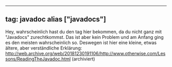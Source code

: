 
---
tag: javadoc
alias ["javadocs"]
---

Hey, wahrscheinlich hast du den tag hier bekommen, da du nicht ganz mit "Javadocs" zurechtkommst. Das ist aber kein Problem und am Anfang ging es den meisten wahrscheinlich so. Deswegen ist hier eine kleine, etwas ältere, aber verständliche Erklärung: http://web.archive.org/web/20181230191106/http://www.otherwise.com/Lessons/ReadingTheJavadoc.html (archiviert)
